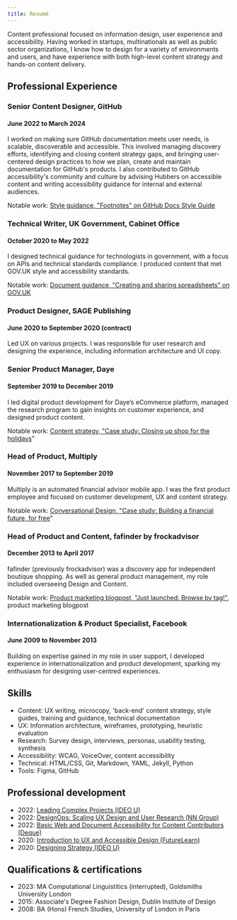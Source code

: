 ```yaml
---
title: Resumé
---
```


<link rel="stylesheet" href="style.css">

Content professional focused on information design, user experience and accessibility. Having worked in startups, multinationals as well as public sector organizations, I know how to design for a variety of environments and users, and have experience with both high-level content strategy and hands-on content delivery. 

## Professional Experience

### Senior Content Designer, GitHub
#### June 2022 to March 2024
I worked on making sure GitHub documentation meets user needs, is scalable, discoverable and accessible. This involved managing discovery efforts, identifying and closing content strategy gaps, and bringing user-centered design practices to how we plan, create and maintain documentation for GitHub's products. I also contributed to GitHub accessibility's community and culture by advising Hubbers on accessible content and writing accessibility guidance for internal and external audiences.

Notable work: [Style guidance, "Footnotes" on GitHub Docs Style Guide](https://docs.github.com/en/contributing/style-guide-and-content-model/style-guide#footnotes)

### Technical Writer, UK Government, Cabinet Office
#### October 2020 to May 2022
I designed technical guidance for technologists in government, with a focus on APIs and technical standards compliance. I produced content that met GOV.UK style and accessibility standards.

Notable work: [Document guidance, "Creating and sharing spreadsheets" on GOV.UK](https://www.gov.uk/guidance/creating-and-sharing-spreadsheets)

### Product Designer, SAGE Publishing
#### June 2020 to September 2020 (contract)
Led UX on various projects. I was responsible for user research and designing the experience, including information architecture and UI copy. 

### Senior Product Manager, Daye
#### September 2019 to December 2019
I led digital product development for Daye’s eCommerce platform, managed the research program to gain insights on customer experience, and designed product content.

Notable work: [Content strategy, "Case study: Closing up shop for the holidays](https://streats.github.io/case-studies/daye-closing-shop.html)"

### Head of Product, Multiply
#### November 2017 to September 2019
Multiply is an automated financial advisor mobile app. I was the first product employee and focused on customer development, UX and content strategy.

Notable work: [Conversational Design, "Case study: Building a financial future, for free](https://streats.github.io/case-studies/multiply-conversational-design.html)"

### Head of Product and Content, fafinder by frockadvisor
#### December 2013 to April 2017
fafinder (previously frockadvisor) was a discovery app for independent boutique shopping. As well as general product management, my role included overseeing Design and Content.

Notable work: [Product marketing blogpost, "Just launched: Browse by tag!"](https://medium.com/fafinder/just-launched-browse-by-tag-55a92f4f3a18), product marketing blogpost

### Internationalization & Product Specialist, Facebook
#### June 2009 to November 2013
Building on expertise gained in my role in user support, I developed experience in  internationalization and product development, sparking my enthusiasm for designing user-centred experiences. 

## Skills
* Content: UX writing, microcopy, 'back-end' content strategy, style guides, training and guidance, technical documentation
* UX: Information architecture, wireframes, prototyping, heuristic evaluation
* Research: Survey design, interviews, personas, usability testing, synthesis
* Accessibility: WCAG, VoiceOver, content accessibility
* Technical: HTML/CSS, Git, Markdown, YAML, Jekyll, Python
* Tools: Figma, GitHub

## Professional development
* 2022: [Leading Complex Projects (IDEO U)](https://www.ideou.com/products/leading-complex-projects)
* 2022: [DesignOps: Scaling UX Design and User Research (NN Group)](https://www.nngroup.com/courses/scaling-ux-design-and-user-research/)
* 2022: [Basic Web and Document Accessibility for Content Contributors (Deque)](https://dequeuniversity.com/online-courses/descriptions/content-contributors)
* 2020: [Introduction to UX and Accessible Design (FutureLearn)](https://www.futurelearn.com/courses/introduction-to-ux-and-accessible-design)
* 2020: [Designing Strategy (IDEO U)](https://www.ideou.com/products/designing-strategy)

## Qualifications & certifications
* 2023: MA Computational Linguistitics (interrupted), Goldsmiths University London
* 2015: Associate's Degree Fashion Design, Dublin Institute of Design
* 2008: BA (Hons) French Studies, University of London in Paris
